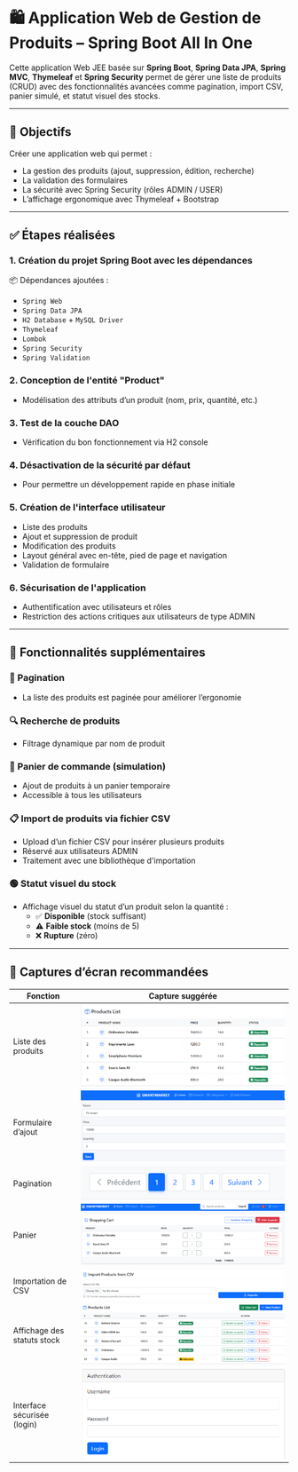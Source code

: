 # 🛍️ Application Web de Gestion de Produits – Spring Boot All In One

Cette application Web JEE basée sur **Spring Boot**, **Spring Data JPA**, **Spring MVC**, **Thymeleaf** et **Spring Security**
permet de gérer une liste de produits (CRUD) avec des fonctionnalités avancées comme
pagination, import CSV, panier simulé, et statut visuel des stocks.

---

## 🎯 Objectifs

Créer une application web qui permet :

- La gestion des produits (ajout, suppression, édition, recherche)
- La validation des formulaires
- La sécurité avec Spring Security (rôles ADMIN / USER)
- L’affichage ergonomique avec Thymeleaf + Bootstrap

---

## ✅ Étapes réalisées

### 1. Création du projet Spring Boot avec les dépendances

📦 Dépendances ajoutées :

- `Spring Web`
- `Spring Data JPA`
- `H2 Database` + `MySQL Driver`
- `Thymeleaf`
- `Lombok`
- `Spring Security`
- `Spring Validation`

### 2. Conception de l'entité "Product"

- Modélisation des attributs d’un produit (nom, prix, quantité, etc.)

### 3. Test de la couche DAO

- Vérification du bon fonctionnement via H2 console

### 4. Désactivation de la sécurité par défaut

- Pour permettre un développement rapide en phase initiale

### 5. Création de l'interface utilisateur

- Liste des produits
- Ajout et suppression de produit
- Modification des produits
- Layout général avec en-tête, pied de page et navigation
- Validation de formulaire

### 6. Sécurisation de l'application

- Authentification avec utilisateurs et rôles
- Restriction des actions critiques aux utilisateurs de type ADMIN

---

## 🧩 Fonctionnalités supplémentaires

### 📄 Pagination

- La liste des produits est paginée pour améliorer l’ergonomie

### 🔍 Recherche de produits

- Filtrage dynamique par nom de produit

### 🛒 Panier de commande (simulation)

- Ajout de produits à un panier temporaire
- Accessible à tous les utilisateurs

### 📋 Import de produits via fichier CSV

- Upload d’un fichier CSV pour insérer plusieurs produits
- Réservé aux utilisateurs ADMIN
- Traitement avec une bibliothèque d'importation

### 🟢 Statut visuel du stock

- Affichage visuel du statut d’un produit selon la quantité :
  - ✅ **Disponible** (stock suffisant)
  - ⚠️ **Faible stock** (moins de 5)
  - ❌ **Rupture** (zéro)

---

## 📸 Captures d’écran recommandées

| Fonction                     | Capture suggérée                         |
|-----------------------------|------------------------------------------|
| Liste des produits          | ![Liste des produits](Captures/products.png) |
| Formulaire d’ajout          | ![Formulaire](Captures/add-product.png)      |
| Pagination                  | ![Pagination](Captures/pagination.png)       |
| Panier                      | ![Panier](Captures/panier.png)               |
| Importation de CSV          | ![CSV](Captures/import.png)                  |
| Affichage des statuts stock | ![Stock](Captures/status.png)               |
| Interface sécurisée (login) | ![Login](Captures/login.png)                |

